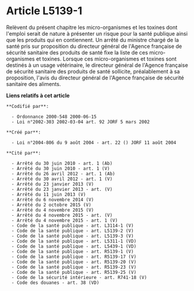 # Article L5139-1

Relèvent du présent chapitre les micro-organismes et les toxines dont l'emploi serait de nature à présenter un risque pour la
santé publique ainsi que les produits qui en contiennent. Un arrêté du ministre chargé de la santé pris sur proposition du
directeur général de l'Agence française de sécurité sanitaire des produits de santé fixe la liste de ces micro-organismes et
toxines. Lorsque ces micro-organismes et toxines sont destinés à un usage vétérinaire, le directeur général de l'Agence
française de sécurité sanitaire des produits de santé sollicite, préalablement à sa proposition, l'avis du directeur général
de l'Agence française de sécurité sanitaire des aliments.

**Liens relatifs à cet article**

	**Codifié par**:

	  - Ordonnance 2000-548 2000-06-15
	  - Loi n°2002-303 2002-03-04 art. 92 JORF 5 mars 2002

	**Créé par**:

	  - Loi n°2004-806 du 9 août 2004 - art. 22 () JORF 11 août 2004

	**Cité par**:

	  - Arrêté du 30 juin 2010 - art. 1 (Ab)
	  - Arrêté du 30 juin 2010 - art. 1 (V)
	  - Arrêté du 26 avril 2012 - art. 1 (Ab)
	  - Arrêté du 30 avril 2012 - art. 1 (V)
	  - Arrêté du 23 janvier 2013 (V)
	  - Arrêté du 23 janvier 2013 - art. (V)
	  - Arrêté du 11 juin 2013 (V)
	  - Arrêté du 6 novembre 2014 (V)
	  - Arrêté du 2 octobre 2015 (V)
	  - Arrêté du 4 novembre 2015 (V)
	  - Arrêté du 4 novembre 2015 - art. (V)
	  - Arrêté du 4 novembre 2015 - art. 1 (V)
	  - Code de la santé publique - art. L3114-1 (V)
	  - Code de la santé publique - art. L5139-2 (V)
	  - Code de la santé publique - art. L5139-3 (V)
	  - Code de la santé publique - art. L5311-1 (VD)
	  - Code de la santé publique - art. L5439-1 (VD)
	  - Code de la santé publique - art. R5139-1 (V)
	  - Code de la santé publique - art. R5139-17 (V)
	  - Code de la santé publique - art. R5139-20 (V)
	  - Code de la santé publique - art. R5139-23 (V)
	  - Code de la santé publique - art. R5139-25 (V)
	  - Code de la sécurité intérieure - art. R741-18 (V)
	  - Code des douanes - art. 38 (VD)
